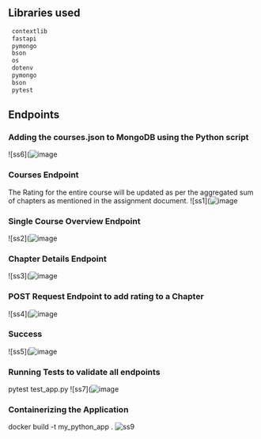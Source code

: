 ## Libraries used
```py
 contextlib
 fastapi 
 pymongo 
 bson 
 os
 dotenv 
 pymongo 
 bson 
 pytest
```

## Endpoints

### Adding the courses.json to MongoDB using the Python script
![ss6](![image](https://github.com/MaxLopezSalgado/python_backend_system/assets/100579900/3fae4805-9e0e-4d30-a3ba-e8b3ad761558)

### Courses Endpoint
The Rating for the entire course will be updated as per the aggregated sum of chapters as mentioned in the assignment document. 
![ss1](![image](https://github.com/MaxLopezSalgado/python_backend_system/assets/100579900/0417a618-50b3-4267-bbd3-d5bcbff0ab51)

### Single Course Overview Endpoint
![ss2](![image](https://github.com/MaxLopezSalgado/python_backend_system/assets/100579900/02035010-7e92-4879-b7a1-8d6ff3acfa5a)

### Chapter Details Endpoint
![ss3](![image](https://github.com/MaxLopezSalgado/python_backend_system/assets/100579900/70112662-c495-4ba1-bfbc-db045bc51ad2)

### POST Request Endpoint to add rating to a Chapter
![ss4](![image](https://github.com/MaxLopezSalgado/python_backend_system/assets/100579900/ca2de8da-7bda-411a-9078-6063c4b341ba)

### Success
![ss5](![image](https://github.com/MaxLopezSalgado/python_backend_system/assets/100579900/91bb0046-b0c0-438d-9eb9-a60260f0c60f)

### Running Tests to validate all endpoints
pytest test_app.py
![ss7](![image](https://github.com/MaxLopezSalgado/python_backend_system/assets/100579900/a6434277-9205-4370-8bb1-4838050ad56f)

### Containerizing the Application 
docker build -t my_python_app .
![ss9](![image](https://github.com/MaxLopezSalgado/python_backend_system/assets/100579900/ae7198d0-809a-4ebd-ac3a-ed2c954f9df9)
)
